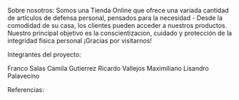 Sobre nosotros: Somos una Tienda Online que ofrece una variada cantidad de artículos de defensa personal, pensados para la necesidad -
Desde la comodidad de su casa, los clientes pueden acceder a nuestros productos. Nuestro principal objetivo es la conscientizacion, cuidado y protección de la integridad fisica personal
¡Gracias por visitarnos!

Integrantes del proyecto:<div>
Franco Salas
Camila Gutierrez
Ricardo Vallejos
Maximiliano
Lisandro Palavecino

Referencias:
